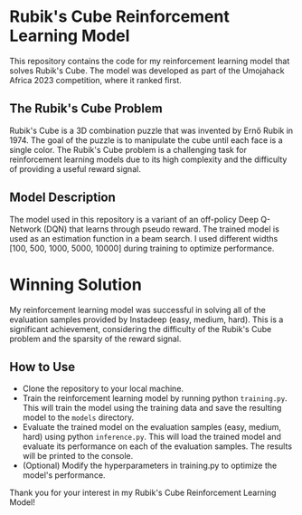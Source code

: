 # Rubik's Cube Reinforcement Learning Model

This repository contains the code for my reinforcement learning model that solves Rubik's Cube. The model was developed as part of the Umojahack Africa 2023 competition, where it ranked first.

## The Rubik's Cube Problem

Rubik's Cube is a 3D combination puzzle that was invented by Ernő Rubik in 1974. The goal of the puzzle is to manipulate the cube until each face is a single color. The Rubik's Cube problem is a challenging task for reinforcement learning models due to its high complexity and the difficulty of providing a useful reward signal.

## Model Description

The model used in this repository is a variant of an off-policy Deep Q-Network (DQN) that learns through pseudo reward. The trained model is used as an estimation function in a beam search. I used different widths [100, 500, 1000, 5000, 10000] during training to optimize performance.
#
# Winning Solution

My reinforcement learning model was successful in solving all of the evaluation samples provided by Instadeep (easy, medium, hard). This is a significant achievement, considering the difficulty of the Rubik's Cube problem and the sparsity of the reward signal.

## How to Use

- Clone the repository to your local machine.
- Train the reinforcement learning model by running python `training.py`. This will train the model using the training data and save the resulting model to the `models` directory.
- Evaluate the trained model on the evaluation samples (easy, medium, hard) using python `inference.py`. This will load the trained model and evaluate its performance on each of the evaluation samples. The results will be printed to the console.
- (Optional) Modify the hyperparameters in training.py to optimize the model's performance.

Thank you for your interest in my Rubik's Cube Reinforcement Learning Model!
